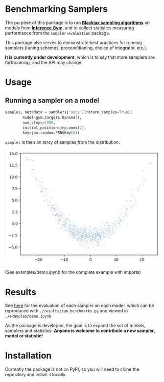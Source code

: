 # Benchmarking Samplers

The purpose of this package is to run **[Blackjax sampling algorithms](https://blackjax-devs.github.io/blackjax/)** on models from **[Inference Gym](https://github.com/tensorflow/probability/blob/main/spinoffs/inference_gym/notebooks/inference_gym_tutorial.ipynb)**, and to collect statistics measuring performance from the `sampler-evaluation` package.

This package also serves to demonstrate best practices for running samplers (tuning schemes, preconditioning, choice of integrator, etc.).

**It is currently under development**, which is to say that more samplers are forthcoming, and the API may change.

# Usage

## Running a sampler on a model

```python
samples, metadata = samplers['nuts'](return_samples=True)(
        model=gym.targets.Banana(),
        num_steps=1000,
        initial_position=jnp.ones(2),
        key=jax.random.PRNGKey(0))
```

`samples` is then an array of samples from the distribution:

![banana](./img/banana.png)

(See examples/demo.ipynb for the complete example with imports)

# Results

See [here](./results/) for the evaluation of each sampler on each model, which can be reproduced with `./results/run_benchmarks.py` and viewed in `./examples/demo.ipynb`

As the package is developed, the goal is to expand the set of models, samplers and statistics. **Anyone is welcome to contribute a new sampler, model or statistic!**

# Installation

Currently the package is not on PyPI, so you will need to clone the repository and install it locally.
